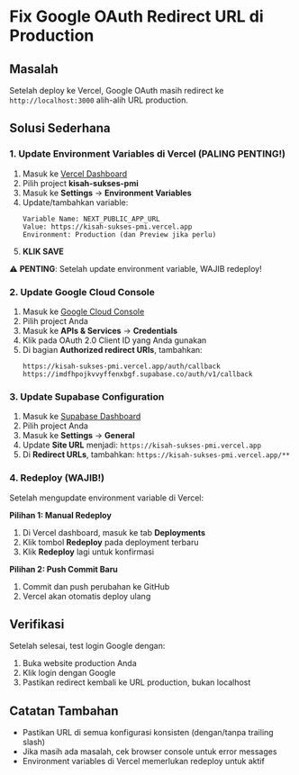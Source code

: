 # Fix Google OAuth Redirect URL di Production

## Masalah
Setelah deploy ke Vercel, Google OAuth masih redirect ke `http://localhost:3000` alih-alih URL production.

## Solusi Sederhana

### 1. Update Environment Variables di Vercel (PALING PENTING!)

1. Masuk ke [Vercel Dashboard](https://vercel.com/dashboard)
2. Pilih project **kisah-sukses-pmi**
3. Masuk ke **Settings** → **Environment Variables**
4. Update/tambahkan variable:
   ```
   Variable Name: NEXT_PUBLIC_APP_URL
   Value: https://kisah-sukses-pmi.vercel.app
   Environment: Production (dan Preview jika perlu)
   ```
5. **KLIK SAVE**

⚠️ **PENTING**: Setelah update environment variable, WAJIB redeploy!

### 2. Update Google Cloud Console

1. Masuk ke [Google Cloud Console](https://console.cloud.google.com/)
2. Pilih project Anda
3. Masuk ke **APIs & Services** → **Credentials**
4. Klik pada OAuth 2.0 Client ID yang Anda gunakan
5. Di bagian **Authorized redirect URIs**, tambahkan:
   ```
   https://kisah-sukses-pmi.vercel.app/auth/callback
   https://imdfhpojkvvyffenxbgf.supabase.co/auth/v1/callback
   ```

### 3. Update Supabase Configuration

1. Masuk ke [Supabase Dashboard](https://supabase.com/dashboard)
2. Pilih project Anda
3. Masuk ke **Settings** → **General**
4. Update **Site URL** menjadi: `https://kisah-sukses-pmi.vercel.app`
5. Di **Redirect URLs**, tambahkan: `https://kisah-sukses-pmi.vercel.app/**`

### 4. Redeploy (WAJIB!)

Setelah mengupdate environment variable di Vercel:

**Pilihan 1: Manual Redeploy**
1. Di Vercel dashboard, masuk ke tab **Deployments**
2. Klik tombol **Redeploy** pada deployment terbaru
3. Klik **Redeploy** lagi untuk konfirmasi

**Pilihan 2: Push Commit Baru**
1. Commit dan push perubahan ke GitHub
2. Vercel akan otomatis deploy ulang

## Verifikasi

Setelah selesai, test login Google dengan:
1. Buka website production Anda
2. Klik login dengan Google
3. Pastikan redirect kembali ke URL production, bukan localhost

## Catatan Tambahan

- Pastikan URL di semua konfigurasi konsisten (dengan/tanpa trailing slash)
- Jika masih ada masalah, cek browser console untuk error messages
- Environment variables di Vercel memerlukan redeploy untuk aktif

